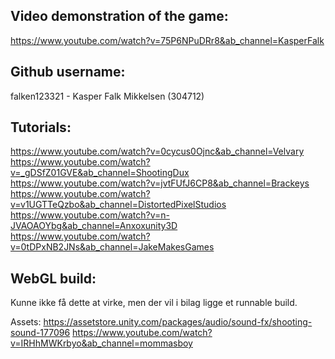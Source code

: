 ## Video demonstration of the game:
https://www.youtube.com/watch?v=75P6NPuDRr8&ab_channel=KasperFalk

## Github username:
falken123321 - Kasper Falk Mikkelsen (304712)

## Tutorials: 
https://www.youtube.com/watch?v=0cycus0Ojnc&ab_channel=Velvary  
https://www.youtube.com/watch?v=_gDSfZ01GVE&ab_channel=ShootingDux  
https://www.youtube.com/watch?v=jvtFUfJ6CP8&ab_channel=Brackeys  
https://www.youtube.com/watch?v=v1UGTTeQzbo&ab_channel=DistortedPixelStudios  
https://www.youtube.com/watch?v=n-JVAOAOYbg&ab_channel=Anxoxunity3D  
https://www.youtube.com/watch?v=0tDPxNB2JNs&ab_channel=JakeMakesGames  


## WebGL build: 
Kunne ikke få dette at virke, men der vil i bilag ligge et runnable build.

Assets: 
https://assetstore.unity.com/packages/audio/sound-fx/shooting-sound-177096
https://www.youtube.com/watch?v=IRHhMWKrbyo&ab_channel=mommasboy
